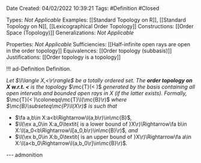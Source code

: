 <br />
<br />

Date Created: 04/02/2022 10:39:21
Tags: #Definition #Closed 

Types: _Not Applicable_
Examples: [[Standard Topology on R]], [[Standard Topology on N]], [[Lexicographical Order Topology]]
Constructions: [[Order Space (Topology)]]
Generalizations: _Not Applicable_

Properties: _Not Applicable_
Sufficiencies: [[Half-infinite open rays are open in the order topology]]
Equivalences: [[Order topology (subbasis)]]
Justifications: [[Order topology is a topology]]

!!! ad-Definition Definition.

_Let $\l\langle X,<\r\rangle$ be a totally ordered set. The **order topology on $X$ w.r.t. $<$** is the topology_ $\mc{T}(<
)$ _generated by the basis containing all open intervals and bounded open rays in $X$ (if the latter exists). Formally,_ $\mc{T}(<
)\coloneqq\mc{T}\l(\mc{B}\r)$ _where $\mc{B}\subseteq\mc{P}\l(X\r)$ is such that_
* $\fa a,b\in X:a<b\Rightarrow\l(a,b\r)\in\mc{B}$_,_
* $\l(\ex a_0\in X:a_0\textit{ is a lower bound of }X\r)\Rightarrow\fa b\in X:\l(a_0<b\Rightarrow\l[a_0,b\r)\in\mc{B}\r)$_, and_
* $\l(\ex b_0\in X:b_0\textit{ is an upper bound of }X\r)\Rightarrow\fa a\in X:\l(a<b_0\Rightarrow\l(a,b_0\r]\in\mc{B}\r)$_._

--- admonition
